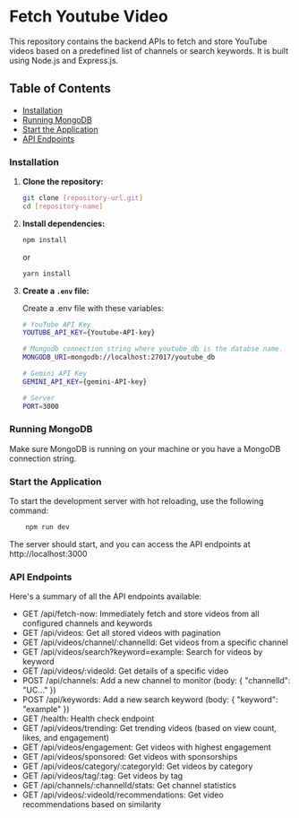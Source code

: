 # Fetch Youtube Video 

This repository contains the backend APIs to fetch and store YouTube videos based on a predefined list of channels or search keywords. It is built using Node.js and Express.js.

## Table of Contents

* [Installation](###Installation)
* [Running MongoDB](###Running-MongoDB)
* [Start the Application](###Start-the-Application)
* [API Endpoints](###API-Endpoints)


### Installation

1.  **Clone the repository:**

    ```bash
    git clone [repository-url.git]
    cd [repository-name]
    ```

2.  **Install dependencies:**

    ```bash
    npm install
    ```

    or

    ```bash
    yarn install
    ```

3.  **Create a `.env` file:**

    Create a .env file with these variables:
    ```bash
    # YouTube API Key
    YOUTUBE_API_KEY={Youtube-API-key}

    # Mongodb connection string where youtube_db is the databse name.
    MONGODB_URI=mongodb://localhost:27017/youtube_db

    # Gemini API Key
    GEMINI_API_KEY={gemini-API-key}

    # Server
    PORT=3000
    ```


### Running MongoDB

Make sure MongoDB is running on your machine or you have a MongoDB connection string.


### Start the Application

To start the development server with hot reloading, use the following command:
```bash
    npm run dev
```

The server should start, and you can access the API endpoints at http://localhost:3000

### API Endpoints

Here's a summary of all the API endpoints available:

- GET /api/fetch-now: Immediately fetch and store videos from all configured channels and keywords
- GET /api/videos: Get all stored videos with pagination
- GET /api/videos/channel/:channelId: Get videos from a specific channel
- GET /api/videos/search?keyword=example: Search for videos by keyword
- GET /api/videos/:videoId: Get details of a specific video
- POST /api/channels: Add a new channel to monitor (body: { "channelId": "UC..." })
- POST /api/keywords: Add a new search keyword (body: { "keyword": "example" })
- GET /health: Health check endpoint
- GET /api/videos/trending: Get trending videos (based on view count, likes, and engagement)
- GET /api/videos/engagement: Get videos with highest engagement
- GET /api/videos/sponsored: Get videos with sponsorships
- GET /api/videos/category/:categoryId: Get videos by category
- GET /api/videos/tag/:tag: Get videos by tag
- GET /api/channels/:channelId/stats: Get channel statistics
- GET /api/videos/:videoId/recommendations: Get video recommendations based on similarity
